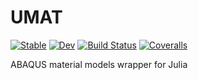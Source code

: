 # UMAT

[![Stable](https://img.shields.io/badge/docs-stable-blue.svg)](https://JuliaFEM.github.io/UMAT.jl/stable)
[![Dev](https://img.shields.io/badge/docs-dev-blue.svg)](https://JuliaFEM.github.io/UMAT.jl/dev)
[![Build Status](https://travis-ci.com/JuliaFEM/UMAT.jl.svg?branch=master)](https://travis-ci.com/JuliaFEM/UMAT.jl)
[![Coveralls](https://coveralls.io/repos/github/JuliaFEM/UMAT.jl/badge.svg?branch=master)](https://coveralls.io/github/JuliaFEM/UMAT.jl?branch=master)

ABAQUS material models wrapper for Julia
